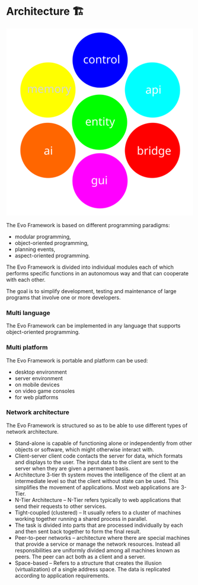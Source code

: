 # Architecture 🏗️

![evo_framework_text.svg](data/evo_framework_text.svg)

The Evo Framework is based on different programming paradigms:
- modular programming,
- object-oriented programming,
- planning events,
- aspect-oriented programming.

The Evo Framework is divided into individual modules each of which performs specific functions in an autonomous way and that can cooperate with each other.

The goal is to simplify development, testing and maintenance of large programs that involve one or more developers.

### Multi language
The Evo Framework can be implemented in any language that supports object-oriented programming.

### Multi platform
The Evo Framework is portable and platform can be used:
- desktop environment
- server environment
- on mobile devices
- on video game consoles
- for web platforms

### Network architecture
The Evo Framework is structured so as to be able to use different types of network architecture.

- Stand-alone is capable of functioning alone or independently from other objects or software, which might otherwise interact with.
- Client-server client code contacts the server for data, which formats and displays to the user. The input data to the client are sent to the server when they are given a permanent basis.
- Architecture 3-tier th system moves the intelligence of the client at an intermediate level so that the client without state can be used. This simplifies the movement of applications. Most web applications are 3-Tier.
- N-Tier Architecture – N-Tier refers typically to web applications that send their requests to other services.
- Tight-coupled (clustered) – It usually refers to a cluster of machines working together running a shared process in parallel.
- The task is divided into parts that are processed individually by each and then sent back together to form the final result.
- Peer-to-peer networks – architecture where there are special machines that provide a service or manage the network resources. Instead all responsibilities are uniformly divided among all machines known as peers. The peer can act both as a client and a server.
- Space-based – Refers to a structure that creates the illusion (virtualization) of a single address space. The data is replicated according to application requirements.